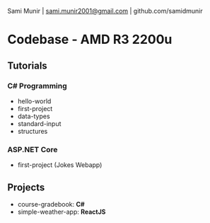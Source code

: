 Sami Munir | sami.munir2001@gmail.com | github.com/samidmunir
# Codebase - AMD R3 2200u
## Tutorials
### C# Programming
* hello-world
* first-project
* data-types
* standard-input
* structures
### ASP.NET Core
* first-project (Jokes Webapp)
## Projects
* course-gradebook: __C#__
* simple-weather-app: __ReactJS__